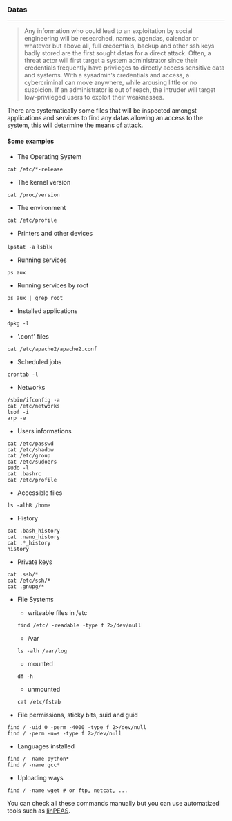### Datas
---------

> Any information who could lead to an exploitation by social engineering will be researched, names, agendas, calendar or whatever but above all, full credentials, backup and other ssh keys badly stored are the first sought datas for a direct attack.
Often, a threat actor will first target a system administrator since their credentials frequently have privileges to directly access sensitive data and systems. With a sysadmin’s credentials and access, a cybercriminal can move anywhere, while arousing little or no suspicion. If an administrator is out of reach, the intruder will target low-privileged users to exploit their weaknesses.

There are systematically some files that will be inspected amongst applications and services to find any datas allowing an access to the system, this will determine the means of attack.

#### Some examples


- The Operating System

`cat /etc/*-release`

- The kernel version

`cat /proc/version`

- The environment

`cat /etc/profile`

- Printers and other devices

`lpstat -a`
`lsblk`

- Running services

`ps aux`

- Running services by root

`ps aux | grep root`

- Installed applications

`dpkg -l`

- '.conf' files

`cat /etc/apache2/apache2.conf`

- Scheduled jobs

`crontab -l`

- Networks

```
/sbin/ifconfig -a
cat /etc/networks
lsof -i
arp -e

```

- Users informations

```
cat /etc/passwd
cat /etc/shadow
cat /etc/group
cat /etc/sudoers
sudo -l
cat .bashrc
cat /etc/profile
```

- Accessible files

`ls -alhR /home`

- History

```
cat .bash_history
cat .nano_history
cat .*_history
history

```

- Private keys

```
cat .ssh/*
cat /etc/ssh/*
cat .gnupg/*

```

- File Systems
	- writeable files in /etc

	`find /etc/ -readable -type f 2>/dev/null`
	
	- /var
	
	`ls -alh /var/log`

	- mounted

	`df -h`

	- unmounted

	`cat /etc/fstab`

- File permissions, sticky bits, suid and guid

```
find / -uid 0 -perm -4000 -type f 2>/dev/null
find / -perm -u=s -type f 2>/dev/null

```
- Languages installed

```
find / -name python*
find / -name gcc*

```

- Uploading ways

`find / -name wget # or ftp, netcat, ...`




You can check all these commands manually but you can use automatized tools such as [linPEAS](https://github.com/carlospolop/PEASS-ng/tree/master/linPEAS).
